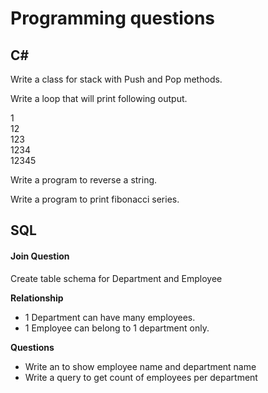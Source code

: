 # Programming questions

## C# 

Write a class for stack with Push and Pop methods.

Write a loop that will print following output.

1  
12  
123  
1234  
12345  

Write a program to reverse a string.

Write a program to print fibonacci series.

## SQL

#### Join Question

Create table schema for Department and Employee

**Relationship**
* 1 Department can have many employees.
* 1 Employee can belong to 1 department only.

**Questions**
* Write an to show employee name and department name
* Write a query to get count of employees per department


